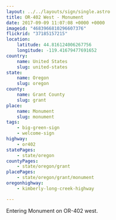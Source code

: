 ```yaml
---
layout: ../../layouts/sign/single.astro
title: OR-402 West - Monument
date: 2017-09-09 11:07:08 +0000 +0000
imageid: "4683966810296607376"
flickrid: "37185157215"
location:
    latitude: 44.816124006267756
    longitude: -119.41679477691652
country:
    name: United States
    slug: united-states
state:
    name: Oregon
    slug: oregon
county:
    name: Grant County
    slug: grant
place:
    name: Monument
    slug: monument
tags:
    - big-green-sign
    - welcome-sign
highway:
    - or402
statePages:
    - state/oregon
countyPages:
    - state/oregon/grant
placePages:
    - state/oregon/grant/monument
oregonhighway:
    - kimberly-long-creek-highway

---
```

Entering Monument on OR-402 west.